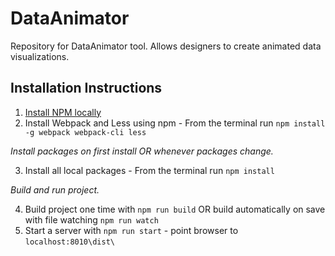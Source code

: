 # DataAnimator
Repository for DataAnimator tool. Allows designers to create animated data visualizations.

## Installation Instructions

1. [Install NPM locally](https://www.npmjs.com/get-npm)
2. Install Webpack and Less using npm - From the terminal run `npm install -g webpack webpack-cli less`

*Install packages on first install OR whenever packages change.*

3. Install all local packages - From the terminal run `npm install`

*Build and run project.*

4. Build project one time with `npm run build` OR build automatically on save with file watching `npm run watch`
5. Start a server with `npm run start` - point browser to `localhost:8010\dist\`
